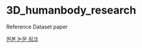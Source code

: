 # 3D_humanbody_research

Reference Dataset paper

[원본 논문 링크](https://ieeexplore.ieee.org/document/9204617) 
